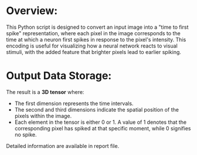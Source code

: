 # Overview:
This Python script is designed to convert an input image into a "time to first spike" representation, where each pixel in the image corresponds to the time at which a neuron first spikes in response to the pixel's intensity. This encoding is useful for visualizing how a neural network reacts to visual stimuli, with the added feature that brighter pixels lead to earlier spiking.
# Output Data Storage:
The result is a **3D tensor** where:
  * The first dimension represents the time intervals.
  * The second and third dimensions indicate the spatial position of the pixels within the image.
  * Each element in the tensor is either 0 or 1. A value of 1 denotes that the corresponding pixel has spiked at that specific moment, while 0 signifies no spike.

Detailed information are available in report file.
